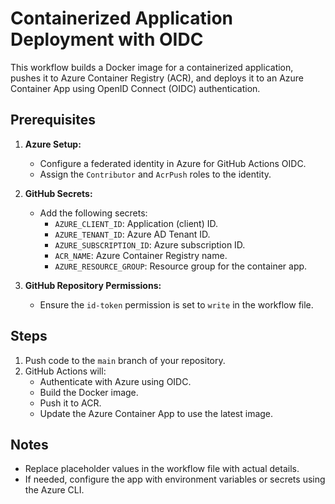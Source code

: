 # Containerized Application Deployment with OIDC

This workflow builds a Docker image for a containerized application, pushes it to Azure Container Registry (ACR), and deploys it to an Azure Container App using OpenID Connect (OIDC) authentication.

## Prerequisites
1. **Azure Setup:**
   - Configure a federated identity in Azure for GitHub Actions OIDC.
   - Assign the `Contributor` and `AcrPush` roles to the identity.

2. **GitHub Secrets:**
   - Add the following secrets:
     - `AZURE_CLIENT_ID`: Application (client) ID.
     - `AZURE_TENANT_ID`: Azure AD Tenant ID.
     - `AZURE_SUBSCRIPTION_ID`: Azure subscription ID.
     - `ACR_NAME`: Azure Container Registry name.
     - `AZURE_RESOURCE_GROUP`: Resource group for the container app.

3. **GitHub Repository Permissions:**
   - Ensure the `id-token` permission is set to `write` in the workflow file.

## Steps
1. Push code to the `main` branch of your repository.
2. GitHub Actions will:
   - Authenticate with Azure using OIDC.
   - Build the Docker image.
   - Push it to ACR.
   - Update the Azure Container App to use the latest image.

## Notes
- Replace placeholder values in the workflow file with actual details.
- If needed, configure the app with environment variables or secrets using the Azure CLI.
